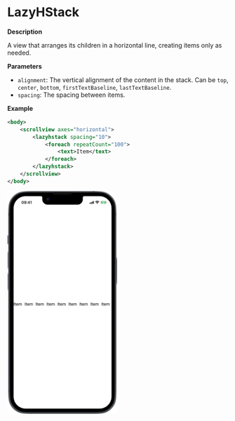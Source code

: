 # LazyHStack

**Description**

A view that arranges its children in a horizontal line, creating items only as needed.

**Parameters**

- `alignment`: The vertical alignment of the content in the stack. Can be `top`, `center`, `bottom`, `firstTextBaseline`, `lastTextBaseline`.
- `spacing`: The spacing between items.

**Example**

```xml
<body>
    <scrollview axes="horizontal">
        <lazyhstack spacing="10">
            <foreach repeatCount="100">
                <text>Item</text>
            </foreach>
        </lazyhstack>
    </scrollview>
</body>
```
<img src="/Screenshots/Views/Layout/lazyhstack_1.png" width="250" alt="Screenshot">
